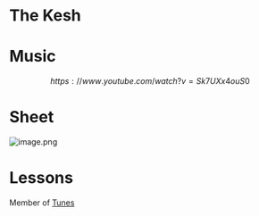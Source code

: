# The Kesh   
# Music   

$$
https://www.youtube.com/watch?v=Sk7UXx4ouS0
$$
# Sheet   
![image.png](files/image_12.png)    
# Lessons   
   
Member of [Tunes](tunes.md)    
